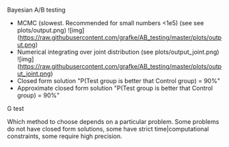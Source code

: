 Bayesian A/B testing

* MCMC (slowest. Recommended for small numbers <1e5) (see see plots/output.png)
![img] (https://raw.githubusercontent.com/grafke/AB_testing/master/plots/output.png)
* Numerical integrating over joint distribution (see plots/output_joint.png)
![img] (https://raw.githubusercontent.com/grafke/AB_testing/master/plots/output_joint.png)
* Closed form solution
    "P(Test group is better that Control group) = 90%"
* Approximate closed form solution
    "P(Test group is better that Control group) = 90%"

G test

Which method to choose depends on a particular problem. Some problems do not have closed form solutions,
some have strict time|computational constraints, some require high precision.